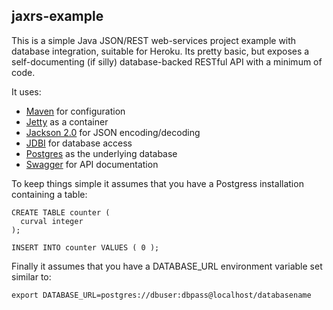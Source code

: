 ## jaxrs-example

This is a simple Java JSON/REST web-services project example with database integration, suitable for Heroku.  Its pretty basic, but exposes a self-documenting (if silly) database-backed RESTful API with a minimum of code. 

It uses:

* [Maven](http://maven.apache.org/) for configuration
* [Jetty](http://www.eclipse.org/jetty/) as a container
* [Jackson 2.0](http://jackson.codehaus.org/) for JSON encoding/decoding
* [JDBI](http://jdbi.org) for database access
* [Postgres](http://www.postgresql.org) as the underlying database
* [Swagger](https://developers.helloreverb.com/swagger/) for API documentation

To keep things simple it assumes that you have a Postgress installation containing a table:

```
CREATE TABLE counter (
  curval integer
); 

INSERT INTO counter VALUES ( 0 );
```

Finally it assumes that you have a DATABASE_URL environment variable set similar to:
```
export DATABASE_URL=postgres://dbuser:dbpass@localhost/databasename
```

